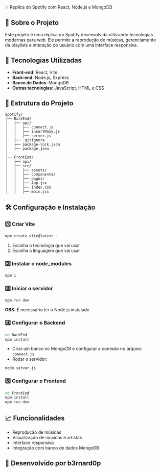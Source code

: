 ✨ Replica do Spotify com React, Node.js e MongoDB

## 📌 Sobre o Projeto
Este projeto é uma réplica do Spotify desenvolvida utilizando tecnologias modernas para web. Ele permite a reprodução de músicas, gerenciamento de playlists e interação do usuário com uma interface responsiva.

## 🚀 Tecnologias Utilizadas
- **Front-end**: React, Vite
- **Back-end**: Node.js, Express
- **Banco de Dados**: MongoDB
- **Outras tecnologias**: JavaScript, HTML e CSS

## 💂️ Estrutura do Projeto
```
Spotify/
│── BackEnd/
│   ├── api/
│   │   ├── connect.js
│   │   ├── insertMany.js
│   │   ├── server.js
│   ├── .gitignore
│   ├── package-lock.json
│   ├── package.json
│
│── FrontEnd/
│   ├── api/
│   ├── src/
│   │   ├── assets/
│   │   ├── components/
│   │   ├── pages/
│   │   ├── App.jsx
│   │   ├── index.css
│   │   ├── main.jsx
```

## 🛠️ Configuração e Instalação

### 1️⃣ Criar Vite
```sh
npm create vite@latest .
```
1. Escolha a tecnologia que vai usar
2. Escolha a linguagem que vai usar

### 2️⃣ Instalar o node_modules
```sh
npm i
```

### 3️⃣ Iniciar o servidor
```sh
npm run dev
```

**OBS:** É necessário ter o Node.js instalado.

### 4️⃣ Configurar o Backend
```sh
cd BackEnd
npm install
```

- Criar um banco no MongoDB e configurar a conexão no arquivo `connect.js`.
- Rodar o servidor:
```sh
node server.js
```

### 5️⃣ Configurar o Frontend
```sh
cd FrontEnd
npm install
npm run dev
```

## 📈 Funcionalidades
- Reprodução de músicas
- Visualização de músicas e artistas
- Interface responsiva
- Integração com banco de dados MongoDB

## 🚀 Desenvolvido por b3rnard0p

